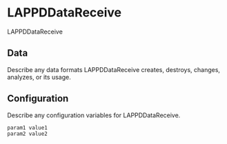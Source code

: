 # LAPPDDataReceive

LAPPDDataReceive

## Data

Describe any data formats LAPPDDataReceive creates, destroys, changes, analyzes, or its usage.




## Configuration

Describe any configuration variables for LAPPDDataReceive.

```
param1 value1
param2 value2
```
